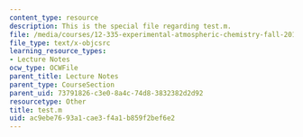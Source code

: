 ```yaml
---
content_type: resource
description: This is the special file regarding test.m.
file: /media/courses/12-335-experimental-atmospheric-chemistry-fall-2014/ac9ebe7693a1cae3f4a1b859f2bef6e2_test.m
file_type: text/x-objcsrc
learning_resource_types:
- Lecture Notes
ocw_type: OCWFile
parent_title: Lecture Notes
parent_type: CourseSection
parent_uid: 73791826-c3e0-8a4c-74d8-3832382d2d92
resourcetype: Other
title: test.m
uid: ac9ebe76-93a1-cae3-f4a1-b859f2bef6e2
---
```

